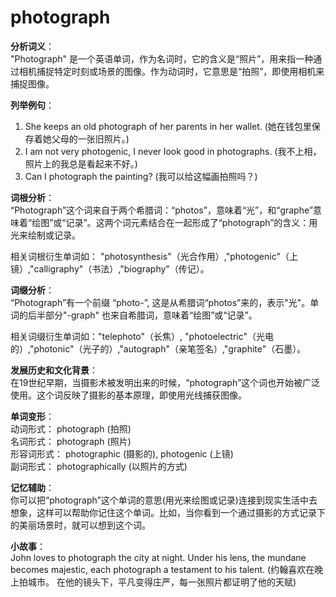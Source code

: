# photograph

**分析词义**：  
"Photograph" 是一个英语单词，作为名词时，它的含义是“照片”，用来指一种通过相机捕捉特定时刻或场景的图像。作为动词时，它意思是“拍照”，即使用相机来捕捉图像。

  

**列举例句**：

  

1.  She keeps an old photograph of her parents in her wallet. (她在钱包里保存着她父母的一张旧照片。)
2.  I am not very photogenic, I never look good in photographs. (我不上相，照片上的我总是看起来不好。)
3.  Can I photograph the painting? (我可以给这幅画拍照吗？)

  

**词根分析**：  
“Photograph”这个词来自于两个希腊词：“photos”，意味着“光”，和“graphe”意味着“绘图”或“记录”。这两个词元素结合在一起形成了“photograph”的含义：用光来绘制或记录。

  

相关词根衍生单词如： "photosynthesis"（光合作用）,"photogenic"（上镜）,"calligraphy"（书法）,"biography"（传记）。

  

**词缀分析**：  
“Photograph”有一个前缀 “photo-”, 这是从希腊词“photos”来的，表示"光"。单词的后半部分"-graph" 也来自希腊词，意味着“绘图”或“记录”。

  

相关词缀衍生单词如："telephoto"（长焦）, "photoelectric"（光电的）,"photonic"（光子的）,"autograph"（亲笔签名）,"graphite"（石墨）。

  

**发展历史和文化背景**：  
在19世纪早期，当摄影术被发明出来的时候，“photograph”这个词也开始被广泛使用。这个词反映了摄影的基本原理，即使用光线捕获图像。

  

**单词变形**：  
动词形式： photograph (拍照)  
名词形式： photograph (照片)  
形容词形式： photographic (摄影的), photogenic (上镜)  
副词形式： photographically (以照片的方式)

  

**记忆辅助**：  
你可以把“photograph”这个单词的意思(用光来绘图或记录)连接到现实生活中去想象，这样可以帮助你记住这个单词。比如，当你看到一个通过摄影的方式记录下的美丽场景时，就可以想到这个词。

  

**小故事**：  
John loves to photograph the city at night. Under his lens, the mundane becomes majestic, each photograph a testament to his talent. (约翰喜欢在晚上拍城市。 在他的镜头下，平凡变得庄严，每一张照片都证明了他的天赋)
